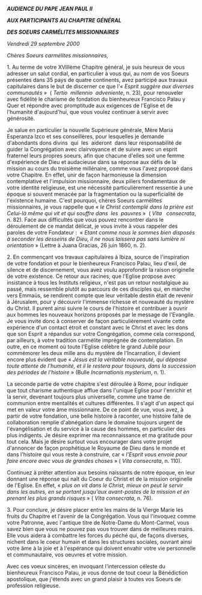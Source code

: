 ***AUDIENCE DU PAPE JEAN PAUL II***

***AUX PARTICIPANTS AU CHAPITRE GÉNÉRAL***

***DES SOEURS CARMÉLITES MISSIONNAIRES***

*Vendredi 29 septembre 2000*

*Chères Soeurs carmélites missionnaires,*

1. Au terme de votre XVIIIème Chapitre général, je suis heureux de vous adresser un salut cordial, en particulier à vous qui, au nom de vos Soeurs présentes dans 35 pays de quatre continents, avez participé aux travaux capitulaires dans le but de discerner ce que l'« *Esprit suggère aux diverses communautés* »  ( *Tertio  millennio  adveniente*, n. 23), pour renouveler avec fidélité le charisme de fondation du bienheureux Francisco Palau y Quer et répondre avec promptitude aux exigences de l'Eglise et de l'humanité d'aujourd'hui, que vous voulez continuer à servir avec générosité.

Je salue en particulier la nouvelle Supérieure générale, Mère Maria Esperanza Izco et ses conseillères, pour lesquelles je demande d'abondants dons divins  qui  les  aideront  dans leur responsabilité de guider la Congrégation avec clairvoyance et de suivre avec un esprit fraternel leurs propres soeurs, afin que chacune d'elles soit une femme d'expérience de Dieu et audacieuse dans sa réponse aux défis de la mission au cours du troisième millénaire, comme vous l'avez proposé dans votre Chapitre. En effet, unir de façon harmonieuse la dimension contemplative et l'impulsion missionnaire, deux piliers fondamentaux de votre identité religieuse, est une nécessité particulièrement ressentie à une époque si souvent menacée par la fragmentation ou la superficialité de l'existence humaine. C'est pourquoi, chères Soeurs carmélites missionnaires, je vous rappelle que « *le Christ contemplé dans la prière est Celui-là même qui vit et qui souffre dans  les  pauvres* »  ( *Vita   consecrata*, n. 82). Face aux difficultés que vous pouvez rencontrer dans le déroulement de ce mandat délicat, je vous invite à vous rappeler des paroles de votre Fondateur :  « *Etant comme nous le sommes bien disposés à seconder les desseins de Dieu, il ne nous laissera pas sans lumière ni orientation* » (Lettre à Juana Gracias, 26 juin 1860, n. 2).

2. En commençant vos travaux capitulaires à Ibiza, source de l'inspiration de votre fondation et pour le bienheureux Francisco Palau, lieu d'exil, de silence et de discernement, vous avez voulu approfondir la raison originelle de votre existence. Ce retour aux racines, que l'Eglise propose avec insistance à tous les Instituts religieux, n'est pas un retour nostalgique au passé, mais ressemble plutôt au parcours de ces disciples qui, en marche vers Emmaüs, se rendirent compte que leur véritable destin était de revenir à Jérusalem, pour y découvrir l'immense richesse et nouveauté du mystère du Christ. Il purent ainsi suivre le cours de l'histoire et contribuer à ouvrir aux hommes les nouveaux horizons proposés par le message de l'Evangile. Je vous invite donc à conserver de façon particulièrement vivante cette expérience d'un contact étroit et constant avec le Christ et avec les dons que son Esprit a répandus sur votre Congrégation, comme cela correspond, par ailleurs, à votre tradition carmélite imprégnée de contemplation. En outre, en ce moment où toute l'Eglise célèbre le grand Jubilé pour commémorer les deux mille ans du mystère de l'Incarnation, il devient encore plus évident que « *Jésus est la véritable nouveauté, qui dépasse toute attente de l'humanité, et il le restera pour toujours, dans la succession des périodes de l'histoire* » (Bulle *Incarnationis mysterium*, n. 1).

La seconde partie de votre chapitre s'est déroulée à Rome, pour indiquer que tout charisme authentique afflue dans l'unique Eglise pour l'enrichir et la servir, devenant toujours plus universelle, comme une trame de communion entre mentalités et cultures différentes. Il s'agit d'un aspect qui met en valeur votre âme missionnaire. De ce point de vue, vous avez, à partir de votre fondation, une belle histoire à raconter, une histoire faite de collaboration remplie d'abnégation dans le domaine toujours urgent de l'évangélisation et du service à la cause des hommes, en particulier des plus indigents. Je désire exprimer ma reconnaissance et ma gratitude pour tout cela. Mais je désire surtout vous encourager dans votre projet d'annoncer de façon prophétique le Royaume de Dieu dans le monde et dans l'histoire qui vous reste à construire, car « *l'Esprit vous envoie pour faire encore avec vous de grandes choses* » ( *Vita consecrata*, n. 110).

Continuez à prêter attention aux besoins naissants de notre époque, en leur donnant une réponse qui naît du Coeur du Christ et de la mission originelle de l'Eglise. En effet, « *plus on vit dans le Christ, mieux on peut le servir dans les autres, en se portant jusqu'aux avant-postes de la mission et en prenant les plus grands risques* » ( *Vita consecrata*, n. 76).

3. Pour conclure, je désire placer entre les mains de la Vierge Marie les fruits du Chapitre et l'avenir de la Congrégation. Vous qui l'invoquez comme votre Patronne, avec l'antique titre de Notre-Dame du Mont-Carmel, vous savez bien que vous ne pouvez pas vous trouver dans de meilleures mains. Elle vous aidera à combattre les forces du péché qui, de façons diverses, nichent dans le coeur humain et dans les structures sociales, ouvrant ainsi votre âme à la joie et à l'espérance qui doivent envahir votre vie personnelle et communautaire, vos oeuvres et votre mission.

Avec ces voeux sincères, en invoquant l'intercession céleste du bienheureux Francisco Palau, je vous donne de tout coeur la Bénédiction apostolique, que j'étends avec un grand plaisir à toutes vos Soeurs de profession religieuse.